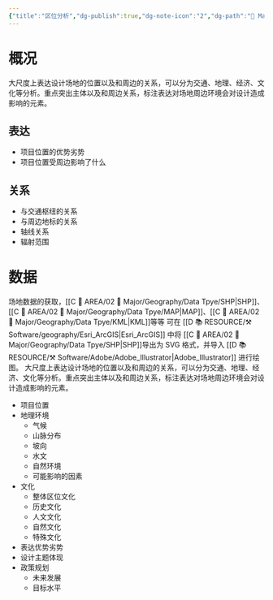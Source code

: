 ```yaml
---
{"title":"区位分析","dg-publish":true,"dg-note-icon":"2","dg-path":"🌳 Major/Chart/01 前期分析/区位分析.md","permalink":"/🌳 Major/Chart/01 前期分析/区位分析/","dgPassFrontmatter":true,"noteIcon":"2","created":"2024-07-04T13:45:17.000+08:00","updated":"2024-11-01T21:30:46.435+08:00"}
---
```


# 概况
大尺度上表达设计场地的位置以及和周边的关系，可以分为交通、地理、经济、文化等分析。重点突出主体以及和周边关系，标注表达对场地周边环境会对设计造成影响的元素。
## 表达
-   项目位置的优势劣势
-   项目位置受周边影响了什么
## 关系
-   与交通枢纽的关系    
-   与周边地标的关系
-   轴线关系
-   辐射范围
# 数据
场地数据的获取，[[C 📔 AREA/02 🌳 Major/Geography/Data Tpye/SHP\|SHP]]、[[C 📔 AREA/02 🌳 Major/Geography/Data Tpye/MAP\|MAP]]、[[C 📔 AREA/02 🌳 Major/Geography/Data Tpye/KML\|KML]]等等
可在 [[D 📚 RESOURCE/⚒️ Software/geography/Esri_ArcGIS\|Esri_ArcGIS]] 中将 [[C 📔 AREA/02 🌳 Major/Geography/Data Tpye/SHP\|SHP]]导出为 SVG 格式，并导入 [[D 📚 RESOURCE/⚒️ Software/Adobe/Adobe_Illustrator\|Adobe_Illustrator]] 进行绘图。
大尺度上表达设计场地的位置以及和周边的关系，可以分为交通、地理、经济、文化等分析。重点突出主体以及和周边关系，标注表达对场地周边环境会对设计造成影响的元素。
-   项目位置  
-   地理环境  
	-   气候  
	-   山脉分布
	-   坡向  
	-   水文
	-   自然环境  
	-   可能影响的因素  
-   文化  
	-   整体区位文化  
	-   历史文化  
	-   人文文化  
	-   自然文化  
	-   特殊文化  
-   表达优势劣势  
-   设计主题体现  
-   政策规划  
	-   未来发展
	-   目标水平